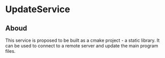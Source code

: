 # UpdateService
## Aboud
This service is proposed to be built as a cmake project - a static library. It can be used to connect to a remote server and update the main program files.
